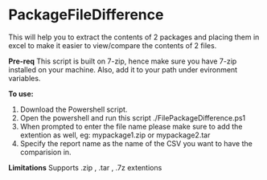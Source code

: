 # PackageFileDifference
This will help you to extract the contents of 2 packages and placing them in excel to make it easier to view/compare the contents of 2 files.

**Pre-req**
This script is built on 7-zip, hence make sure you have 7-zip installed on your machine. Also, add it to your path under evironment variables.

**To use:**
1. Download the Powershell script.
2. Open the powershell and run this script ./FilePackageDifference.ps1
3. When prompted to enter the file name please make sure to add the extention as well, eg: mypackage1.zip or mypackage2.tar
4. Specify the report name as the name of the CSV you want to have the comparision in.

**Limitations**
Supports  .zip , .tar , .7z extentions

